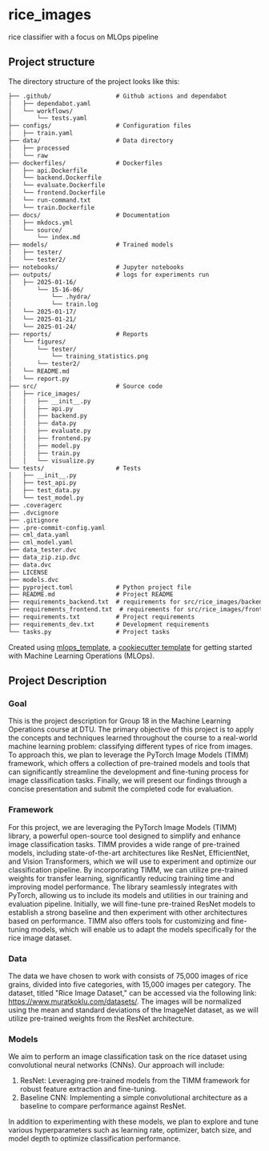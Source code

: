 # rice_images

rice classifier with a focus on MLOps pipeline

## Project structure

The directory structure of the project looks like this:
```txt
├── .github/                  # Github actions and dependabot
│   ├── dependabot.yaml
│   └── workflows/
│       └── tests.yaml
├── configs/                  # Configuration files
│   ├── train.yaml
├── data/                     # Data directory
│   ├── processed
│   └── raw
├── dockerfiles/              # Dockerfiles
│   ├── api.Dockerfile
│   └── backend.Dockerfile
│   └── evaluate.Dockerfile
│   └── frontend.Dockerfile
│   └── run-command.txt
│   └── train.Dockerfile
├── docs/                     # Documentation
│   ├── mkdocs.yml
│   └── source/
│       └── index.md
├── models/                   # Trained models
│   ├── tester/
│   └── tester2/
├── notebooks/                # Jupyter notebooks
├── outputs/                  # logs for experiments run
│   ├── 2025-01-16/
│       └── 15-16-06/
│           └── .hydra/
│           └── train.log
│   └── 2025-01-17/
│   └── 2025-01-21/
│   └── 2025-01-24/
├── reports/                  # Reports
│   └── figures/
│       └── tester/
│           └── training_statistics.png
│       └── tester2/
│   └── README.md
│   └── report.py
├── src/                      # Source code
│   ├── rice_images/
│   │   ├── __init__.py
│   │   ├── api.py
│   │   ├── backend.py
│   │   ├── data.py
│   │   ├── evaluate.py
│   │   ├── frontend.py
│   │   ├── model.py
│   │   ├── train.py
│   │   └── visualize.py
└── tests/                    # Tests
│   ├── __init__.py
│   ├── test_api.py
│   ├── test_data.py
│   └── test_model.py
├── .coveragerc
├── .dvcignore
├── .gitignore
├── .pre-commit-config.yaml
├── cml_data.yaml
├── cml_model.yaml
├── data_tester.dvc
├── data_zip.zip.dvc
├── data.dvc
├── LICENSE
├── models.dvc
├── pyproject.toml            # Python project file
├── README.md                 # Project README
├── requirements_backend.txt  # requirements for src/rice_images/backend.py
├── requirements_frontend.txt  # requirements for src/rice_images/frontend.py
├── requirements.txt          # Project requirements
├── requirements_dev.txt      # Development requirements
└── tasks.py                  # Project tasks
```


Created using [mlops_template](https://github.com/SkafteNicki/mlops_template),
a [cookiecutter template](https://github.com/cookiecutter/cookiecutter) for getting
started with Machine Learning Operations (MLOps).

## Project Description

### Goal

This is the project description for Group 18 in the Machine Learning Operations course at DTU. The primary objective of this project is to apply the concepts and techniques learned throughout the course to a real-world machine learning problem: classifying different types of rice from images. To approach this, we plan to leverage the PyTorch Image Models (TIMM) framework, which offers a collection of pre-trained models and tools that can significantly streamline the development and fine-tuning process for image classification tasks. Finally, we will present our findings through a concise presentation and submit the completed code for evaluation.

### Framework
For this project, we are leveraging the PyTorch Image Models (TIMM) library, a powerful open-source tool designed to simplify and enhance image classification tasks. TIMM provides a wide range of pre-trained models, including state-of-the-art architectures like ResNet, EfficientNet, and Vision Transformers, which we will use to experiment and optimize our classification pipeline. By incorporating TIMM, we can utilize pre-trained weights for transfer learning, significantly reducing training time and improving model performance. The library seamlessly integrates with PyTorch, allowing us to include its models and utilities in our training and evaluation pipeline. Initially, we will fine-tune pre-trained ResNet models to establish a strong baseline and then experiment with other architectures based on performance. TIMM also offers tools for customizing and fine-tuning models, which will enable us to adapt the models specifically for the rice image dataset.

### Data
The data we have chosen to work with consists of 75,000 images of rice grains, divided into five categories, with 15,000 images per category. The dataset, titled "Rice Image Dataset," can be accessed via the following link: https://www.muratkoklu.com/datasets/. The images will be normalized using the mean and standard deviations of the ImageNet dataset, as we will utilize pre-trained weights from the ResNet architecture.

### Models

We aim to perform an image classification task on the rice dataset using convolutional neural networks (CNNs). Our approach will include:

1.  ResNet: Leveraging pre-trained models from the TIMM framework for robust feature extraction and fine-tuning.
2.  Baseline CNN: Implementing a simple convolutional architecture as a baseline to compare performance against ResNet.

In addition to experimenting with these models, we plan to explore and tune various hyperparameters such as learning rate, optimizer, batch size, and model depth to optimize classification performance.
